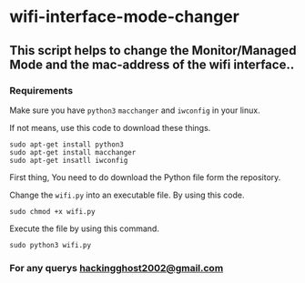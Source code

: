 # wifi-interface-mode-changer

## This script helps to change the Monitor/Managed Mode and the mac-address of the wifi interface..

### Requirements 
Make sure you have `python3` `macchanger` and `iwconfig` in your linux.

If not means, use this code to download these things.

```
sudo apt-get install python3
sudo apt-get install macchanger
sudo apt-get insatll iwconfig
```

First thing, You need to do download the Python file form the repository.

Change the `wifi.py` into an executable file. By using this code.
```
sudo chmod +x wifi.py
```

Execute the file by using this command.
```
sudo python3 wifi.py
```

### For any querys hackingghost2002@gmail.com
